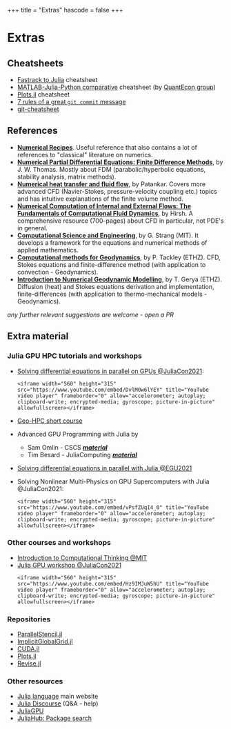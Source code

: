 +++
title = "Extras"
hascode = false
+++

# Extras

<!-- \toc -->

## Cheatsheets

- [Fastrack to Julia](https://juliadocs.github.io/Julia-Cheat-Sheet/) cheatsheet
- [MATLAB-Julia-Python comparative](https://cheatsheets.quantecon.org/) cheatsheet (by [QuantEcon group](https://quantecon.org/))
- [Plots.jl](https://github.com/sswatson/cheatsheets/blob/master/plotsjl-cheatsheet.pdf) cheatsheet
- [7 rules of a great `git commit` message](https://chris.beams.io/posts/git-commit/)
- [git-cheatsheet](https://www.ndpsoftware.com/git-cheatsheet.html#loc=workspace;)


## References

- [**Numerical Recipes**](http://numerical.recipes). Useful reference that also contains a lot of references to "classical" literature on numerics.
- [**Numerical Partial Differential Equations: Finite Difference Methods**](https://www.springer.com/gp/book/9780387979991), by J. W. Thomas. Mostly about FDM (parabolic/hyperbolic equations, stability analysis, matrix methods).
- [**Numerical heat transfer and fluid flow**](https://www.taylorfrancis.com/books/mono/10.1201/9781482234213/numerical-heat-transfer-fluid-flow-suhas-patankar), by Patankar. Covers more advanced CFD (Navier-Stokes, pressure-velocity coupling etc.) topics and has intuitive explanations of the finite volume method.
- [**Numerical Computation of Internal and External Flows: The Fundamentals of Computational Fluid Dynamics**](), by Hirsh. A comprehensive resource (700-pages) about CFD in particular, not PDE's in general.
- [**Computational Science and Engineering**](https://www.cambridge.org/ch/academic/subjects/mathematics/computational-science/computational-science-and-engineering?format=HB&isbn=9780961408817), by G. Strang (MIT). It develops a framework for the equations and numerical methods of applied mathematics.
- [**Computational methods for Geodynamics**](https://doi.org/10.1017/CBO9780511780820), by P. Tackley (ETHZ). CFD, Stokes equations and finite-difference method (with application to convection - Geodynamics).
- [**Introduction to Numerical Geodynamic Modelling**](https://doi.org/10.1017/CBO9780511809101), by T. Gerya (ETHZ). Diffusion (heat) and Stokes equations derivation and implementation, finite-differences (with application to thermo-mechanical models - Geodynamics).

_any further relevant suggestions are welcome - open a PR_

## Extra material 

### Julia GPU HPC tutorials and workshops

- [Solving differential equations in parallel on GPUs @JuliaCon2021](https://github.com/luraess/parallel-gpu-workshop-JuliaCon21): 
  ~~~
  <iframe width="560" height="315" src="https://www.youtube.com/embed/DvlM0w6lYEY" title="YouTube video player" frameborder="0" allow="accelerometer; autoplay; clipboard-write; encrypted-media; gyroscope; picture-in-picture" allowfullscreen></iframe>
  ~~~

- [Geo-HPC short course](https://github.com/luraess/geo-hpc-course)
- Advanced GPU Programming with Julia by
  - Sam Omlin - CSCS [_**material**_](https://github.com/omlins/julia-gpu-course)
  - Tim Besard - JuliaComputing [_**material**_](https://github.com/maleadt/cscs_gpu_course/)
- [Solving differential equations in parallel with Julia @EGU2021](https://github.com/luraess/julia-parallel-course-EGU21)
- Solving Nonlinear Multi-Physics on GPU Supercomputers with Julia @JuliaCon2021:
  ~~~
  <iframe width="560" height="315" src="https://www.youtube.com/embed/vPsfZUqI4_0" title="YouTube video player" frameborder="0" allow="accelerometer; autoplay; clipboard-write; encrypted-media; gyroscope; picture-in-picture" allowfullscreen></iframe>
  ~~~

### Other courses and workshops

- [Introduction to Computational Thinking @MIT](https://computationalthinking.mit.edu/Spring21/)
- [Julia GPU workshop @JuliaCon2021](https://github.com/maleadt/juliacon21-gpu_workshop)
  ~~~
  <iframe width="560" height="315" src="https://www.youtube.com/embed/Hz9IMJuW5hU" title="YouTube video player" frameborder="0" allow="accelerometer; autoplay; clipboard-write; encrypted-media; gyroscope; picture-in-picture" allowfullscreen></iframe>
  ~~~

### Repositories

- [ParallelStencil.jl](https://github.com/omlins/ParallelStencil.jl)
- [ImplicitGlobalGrid.jl](https://github.com/eth-cscs/ImplicitGlobalGrid.jl)
- [CUDA.jl](https://github.com/JuliaGPU/CUDA.jl)
- [Plots.jl](https://github.com/JuliaPlots/Plots.jl)
- [Revise.jl](https://github.com/timholy/Revise.jl)

### Other resources

- [Julia language](https://julialang.org) main website
- [Julia Discourse](https://discourse.julialang.org/) (Q&A - help)
- [JuliaGPU](https://juliagpu.org)
- [JuliaHub: Package search](https://juliahub.com/ui/Packages)

